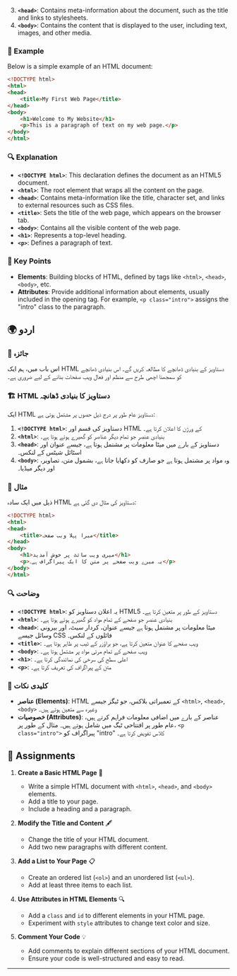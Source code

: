 
3. **`<head>`**: Contains meta-information about the document, such as the title and links to stylesheets.
4. **`<body>`**: Contains the content that is displayed to the user, including text, images, and other media.

### 📝 Example

Below is a simple example of an HTML document:

```html
<!DOCTYPE html>
<html>
<head>
    <title>My First Web Page</title>
</head>
<body>
    <h1>Welcome to My Website</h1>
    <p>This is a paragraph of text on my web page.</p>
</body>
</html>
```

### 🔍 Explanation

- **`<!DOCTYPE html>`**: This declaration defines the document as an HTML5 document.
- **`<html>`**: The root element that wraps all the content on the page.
- **`<head>`**: Contains meta-information like the title, character set, and links to external resources such as CSS files.
- **`<title>`**: Sets the title of the web page, which appears on the browser tab.
- **`<body>`**: Contains all the visible content of the web page.
- **`<h1>`**: Represents a top-level heading.
- **`<p>`**: Defines a paragraph of text.

### 🧩 Key Points

- **Elements**: Building blocks of HTML, defined by tags like `<html>`, `<head>`, `<body>`, etc.
- **Attributes**: Provide additional information about elements, usually included in the opening tag. For example, `<p class="intro">` assigns the "intro" class to the paragraph.

## 🌍 اردو

### 📖 جائزہ

اس باب میں، ہم ایک HTML دستاویز کے بنیادی ڈھانچے کا مطالعہ کریں گے۔ اس بنیادی ڈھانچے کو سمجھنا اچھی طرح سے منظم اور فعال ویب صفحات بنانے کے لیے ضروری ہے۔

### 🏗️ HTML دستاویز کا بنیادی ڈھانچہ

ایک HTML دستاویز عام طور پر درج ذیل حصوں پر مشتمل ہوتی ہے:

1. **`<!DOCTYPE html>`**: دستاویز کی قسم اور HTML کے ورژن کا اعلان کرتا ہے۔
2. **`<html>`**: بنیادی عنصر جو تمام دیگر عناصر کو گھیرے ہوئے ہوتا ہے۔
3. **`<head>`**: دستاویز کے بارے میں میٹا معلومات پر مشتمل ہوتا ہے، جیسے عنوان اور اسٹائل شیٹس کے لنکس۔
4. **`<body>`**: وہ مواد پر مشتمل ہوتا ہے جو صارف کو دکھایا جاتا ہے، بشمول متن، تصاویر، اور دیگر میڈیا۔

### 📝 مثال

ذیل میں ایک سادہ HTML دستاویز کی مثال دی گئی ہے:

```html
<!DOCTYPE html>
<html>
<head>
    <title>میرا پہلا ویب صفحہ</title>
</head>
<body>
    <h1>میری ویب سائٹ پر خوش آمدید</h1>
    <p>یہ میرے ویب صفحے پر متن کا ایک پیراگراف ہے۔</p>
</body>
</html>
```

### 🔍 وضاحت

- **`<!DOCTYPE html>`**: یہ اعلان دستاویز کو HTML5 دستاویز کے طور پر متعین کرتا ہے۔
- **`<html>`**: بنیادی عنصر جو صفحے کے تمام مواد کو گھیرے ہوئے ہوتا ہے۔
- **`<head>`**: میٹا معلومات پر مشتمل ہوتا ہے جیسے عنوان، کردار سیٹ، اور بیرونی وسائل جیسے CSS فائلوں کے لنکس۔
- **`<title>`**: ویب صفحے کا عنوان متعین کرتا ہے، جو براؤزر کے ٹیب پر ظاہر ہوتا ہے۔
- **`<body>`**: ویب صفحے کے تمام مرئی مواد پر مشتمل ہوتا ہے۔
- **`<h1>`**: اعلی سطح کی سرخی کی نمائندگی کرتا ہے۔
- **`<p>`**: متن کے پیراگراف کی تعریف کرتا ہے۔

### 🧩 کلیدی نکات

- **عناصر (Elements)**: HTML کے تعمیراتی بلاکس، جو ٹیگز جیسے `<html>`, `<head>`, `<body>` وغیرہ سے متعین ہوتے ہیں۔
- **خصوصیات (Attributes)**: عناصر کے بارے میں اضافی معلومات فراہم کرتے ہیں، عام طور پر افتتاحی ٹیگ میں شامل ہوتے ہیں۔ مثال کے طور پر، `<p class="intro">` پیراگراف کو "intro" کلاس تفویض کرتا ہے۔

## 📝 Assignments

1. **Create a Basic HTML Page** 📄
   - Write a simple HTML document with `<html>`, `<head>`, and `<body>` elements.
   - Add a title to your page.
   - Include a heading and a paragraph.

2. **Modify the Title and Content** 🖋️
   - Change the title of your HTML document.
   - Add two new paragraphs with different content.

3. **Add a List to Your Page** 📋
   - Create an ordered list (`<ol>`) and an unordered list (`<ul>`).
   - Add at least three items to each list.

4. **Use Attributes in HTML Elements** 🔍
   - Add a `class` and `id` to different elements in your HTML page.
   - Experiment with `style` attributes to change text color and size.

5. **Comment Your Code** 💡
   - Add comments to explain different sections of your HTML document.
   - Ensure your code is well-structured and easy to read.

---
